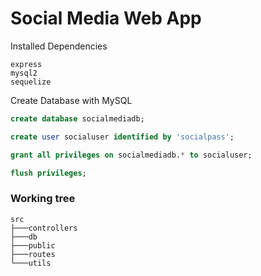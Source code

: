 # Social Media Web App

Installed Dependencies
```shell
express
mysql2
sequelize
```

Create Database with MySQL
```sql
create database socialmediadb;

create user socialuser identified by 'socialpass';

grant all privileges on socialmediadb.* to socialuser;

flush privileges;
```

### Working tree

```
src
├───controllers
├───db
├───public     
├───routes     
└───utils
```
